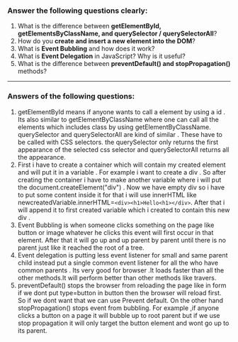### Answer the following questions clearly:

1. What is the difference between **getElementById, getElementsByClassName, and querySelector / querySelectorAll**?
2. How do you **create and insert a new element into the DOM**?
3. What is **Event Bubbling** and how does it work?
4. What is **Event Delegation** in JavaScript? Why is it useful?
5. What is the difference between **preventDefault() and stopPropagation()** methods?

---
### Answers of the following questions:
1. getElementById means if anyone wants to call a element by using a id . Its also similar to getElementByClassName where one can call all the elements which includes class by using getElementByClassName. querySelector and querySelectorAll are kind of similar . These have to be called with CSS selectors. the querySelector only returns the first appearance of the selected css selector and querySelectorAll returns all the appearance.
2. First i have to create a container which will contain my created element and will put it in a variable . For example i want to create a div . So after creating the container i have to make another variable where i will put the document.createElement("div") . Now we have empty div so i have to put some content inside it for that i will use innerHTML like newcreatedVariable.innerHTML=`<div><h1>Hello<h1></div>`.
After that i will append it to first created variable which i created to contain this new div .
3. Event Bubbling is when someone clicks something on the page like button or image whatever he clicks this event will first occur in that element. After that it will go up and up parent by parent until there is no parent just like it reached the root of a tree.
4. Event delegation is putting less event listener for small and same parent child instead put a single common event listener for all the who have common parents . Its very good for browser .It loads faster than all the other methods.It will perform better than other methods like travers.
5. preventDefault() stops the browser from reloading the page like in form if we dont put type=button in button then the browser will reload first. So if we dont want that we can use Prevent default. On the other hand stopPropagation() stops event from bubbling. For example ,if anyone clicks a button on a page it will bubble up to root parent but if we use stop propagation it will only target the button element and wont go up to its parent.